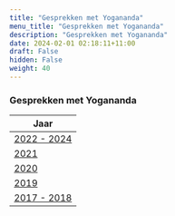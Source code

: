 ```yaml
---
title: "Gesprekken met Yogananda"
menu_title: "Gesprekken met Yogananda"
description: "Gesprekken met Yogananda"
date: 2024-02-01 02:18:11+11:00
draft: False
hidden: False
weight: 40
---
```

### Gesprekken met Yogananda

| **Jaar**
|---
| [2022 - 2024](/16-nl-spiritual-teachers/16-4-nl-yogananda/16-4-5-nl-yogananda-2022-2024/)
| [2021](/16-nl-spiritual-teachers/16-4-nl-yogananda/16-4-4-nl-yogananda-2021/)
| [2020](/16-nl-spiritual-teachers/16-4-nl-yogananda/16-4-3-nl-yogananda-2020/)
| [2019](/16-nl-spiritual-teachers/16-4-nl-yogananda/16-4-2-nl-yogananda-2019/)
| [2017 - 2018](/16-nl-spiritual-teachers/16-4-nl-yogananda/16-4-1-nl-yogananda-2017-2018/)

